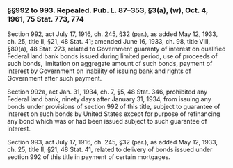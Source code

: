 ### §§992 to 993. Repealed. Pub. L. 87–353, §3(a), (w), Oct. 4, 1961, 75 Stat. 773, 774 ###

Section 992, act July 17, 1916, ch. 245, §32 (par.), as added May 12, 1933, ch. 25, title II, §21, 48 Stat. 41; amended June 16, 1933, ch. 98, title VIII, §80(a), 48 Stat. 273, related to Government guaranty of interest on qualified Federal land bank bonds issued during limited period, use of proceeds of such bonds, limitation on aggregate amount of such bonds, payment of interest by Government on inability of issuing bank and rights of Government after such payment.

Section 992a, act Jan. 31, 1934, ch. 7, §5, 48 Stat. 346, prohibited any Federal land bank, ninety days after January 31, 1934, from issuing any bonds under provisions of section 992 of this title, subject to guarantee of interest on such bonds by United States except for purpose of refinancing any bond which was or had been issued subject to such guarantee of interest.

Section 993, act July 17, 1916, ch. 245, §32 (par.), as added May 12, 1933, ch. 25, title II, §21, 48 Stat. 41, related to delivery of bonds issued under section 992 of this title in payment of certain mortgages.
